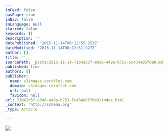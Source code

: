 ```yaml
---
inFeed: false
hasPage: true
inNav: false
inLanguage: null
starred: false
keywords: []
description: ''
datePublished: '2015-11-14T06:12:55.253Z'
dateModified: '2015-11-14T06:12:51.927Z'
author: []
title: ''
sourcePath: _posts/2015-11-14-71b42d5f-a0a6-449a-b753-5c434a05f0a9.md
published: true
authors: []
publisher:
  name: s3images.coroflot.com
  domain: s3images.coroflot.com
  url: null
  favicon: null
url: 71b42d5f-a0a6-449a-b753-5c434a05f0a9/index.html
_context: 'http://schema.org'
_type: Article

---
```

![](http://s3images.coroflot.com/user_files/individual_files/original_327436_engd8jmgheh_k9mbxjgoduzby.jpg)